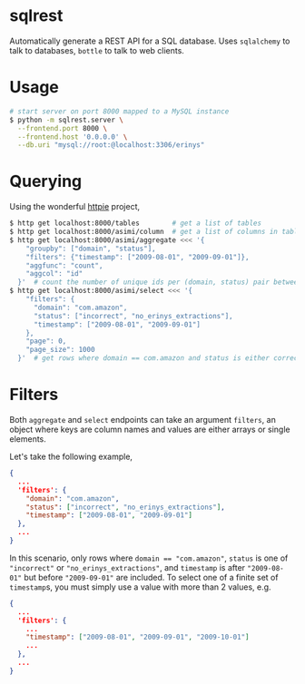 sqlrest
=======

Automatically generate a REST API for a SQL database. Uses `sqlalchemy` to talk
to databases, `bottle` to talk to web clients.


Usage
=====

```bash
# start server on port 8000 mapped to a MySQL instance
$ python -m sqlrest.server \
  --frontend.port 8000 \
  --frontend.host '0.0.0.0' \
  --db.uri "mysql://root:@localhost:3306/erinys"
```


Querying
========

Using the wonderful [httpie](https://github.com/jkbr/httpie) project,

```bash
$ http get localhost:8000/tables        # get a list of tables
$ http get localhost:8000/asimi/column  # get a list of columns in table "asimi"
$ http get localhost:8000/asimi/aggregate <<< '{
    "groupby": ["domain", "status"],
    "filters": {"timestamp": ["2009-08-01", "2009-09-01"]},
    "aggfunc": "count",
    "aggcol": "id"
  }'  # count the number of unique ids per (domain, status) pair between 08/01 and 09/01
$ http get localhost:8000/asimi/select <<< '{
    "filters": {
      "domain": "com.amazon",
      "status": ["incorrect", "no_erinys_extractions"],
      "timestamp": ["2009-08-01", "2009-09-01"]
    },
    "page": 0,
    "page_size": 1000
  }'  # get rows where domain == com.amazon and status is either correct or incorrect
```

Filters
=======

Both `aggregate` and `select` endpoints can take an argument `filters`, an
object where keys are column names and values are either arrays or single
elements.

Let's take the following example,

```json
{
  ...
  'filters': {
    "domain": "com.amazon",
    "status": ["incorrect", "no_erinys_extractions"],
    "timestamp": ["2009-08-01", "2009-09-01"]
  },
  ...
}
```

In this scenario, only rows where `domain == "com.amazon"`, `status` is one of
`"incorrect"` or `"no_erinys_extractions"`, and `timestamp` is after
`"2009-08-01"` but before `"2009-09-01"` are included. To select one of a
finite set of `timestamp`s, you must simply use a value with more than 2
values, e.g.

```json
{
  ...
  'filters': {
    ...
    "timestamp": ["2009-08-01", "2009-09-01", "2009-10-01"]
    ...
  },
  ...
}
```
